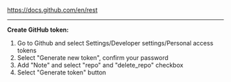 https://docs.github.com/en/rest

***

**Create GitHub token:**
1. Go to Github and select Settings/Developer settings/Personal access tokens
2. Select "Generate new token", confirm your password
3. Add "Note" and select "repo" and "delete_repo" checkbox
4. Select "Generate token" button
